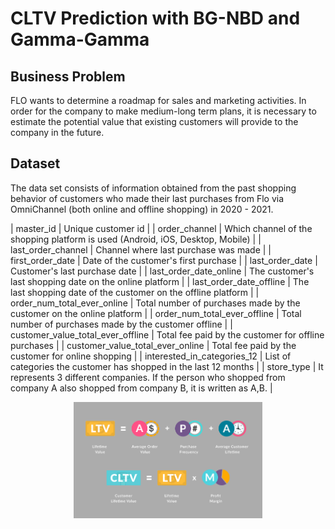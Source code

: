 # CLTV Prediction with BG-NBD and Gamma-Gamma

## Business Problem

FLO wants to determine a roadmap for sales and marketing activities. In order for the company to make medium-long term plans, it is necessary to estimate the potential value that existing customers will provide to the company in the future.

## Dataset

The data set consists of information obtained from the past shopping behavior of customers who made their last purchases from Flo via OmniChannel (both online and offline shopping) in 2020 - 2021.


| master_id                         | Unique customer id                                                                                                               |
| order_channel                     | Which channel of the shopping platform is used  (Android, iOS, Desktop, Mobile)                                                  |
| last_order_channel                | Channel where last purchase was made                                                                                             |
| first_order_date                  | Date of the customer's first purchase                                                                                            |
| last_order_date                   | Customer's last purchase date                                                                                                    |
| last_order_date_online            | The customer's last shopping date  on the online platform                                                                        |
| last_order_date_offline           | The last shopping date of the customer  on the offline platform                                                                  |
| order_num_total_ever_online       | Total number of purchases made by  the customer on the online platform                                                           |
| order_num_total_ever_offline      | Total number of purchases made by  the customer offline                                                                          |
| customer_value_total_ever_offline | Total fee paid by the customer for offline purchases                                                                             |
| customer_value_total_ever_online  | Total fee paid by the customer for online shopping                                                                               |
| interested_in_categories_12       | List of categories the customer has shopped  in the last 12 months                                                               |
| store_type                        | It represents 3 different companies. If the person who shopped from company A also shopped from company B, it is written as A,B. |

<p align="center" width="100%">
    <img width="60%" src="cltv.png">
</p>
